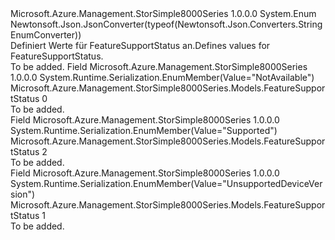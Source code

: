 <Type Name="FeatureSupportStatus" FullName="Microsoft.Azure.Management.StorSimple8000Series.Models.FeatureSupportStatus">
  <TypeSignature Language="C#" Value="public enum FeatureSupportStatus" />
  <TypeSignature Language="ILAsm" Value=".class public auto ansi sealed FeatureSupportStatus extends System.Enum" />
  <TypeSignature Language="DocId" Value="T:Microsoft.Azure.Management.StorSimple8000Series.Models.FeatureSupportStatus" />
  <TypeSignature Language="VB.NET" Value="Public Enum FeatureSupportStatus" />
  <TypeSignature Language="F#" Value="type FeatureSupportStatus = " />
  <AssemblyInfo>
    <AssemblyName>Microsoft.Azure.Management.StorSimple8000Series</AssemblyName>
    <AssemblyVersion>1.0.0.0</AssemblyVersion>
  </AssemblyInfo>
  <Base>
    <BaseTypeName>System.Enum</BaseTypeName>
  </Base>
  <Attributes>
    <Attribute>
      <AttributeName>Newtonsoft.Json.JsonConverter(typeof(Newtonsoft.Json.Converters.StringEnumConverter))</AttributeName>
    </Attribute>
  </Attributes>
  <Docs>
    <summary>
            <span data-ttu-id="f4359-101">Definiert Werte für FeatureSupportStatus an.</span><span class="sxs-lookup"><span data-stu-id="f4359-101">Defines values for FeatureSupportStatus.</span></span>
            </summary>
    <remarks>To be added.</remarks>
  </Docs>
  <Members>
    <Member MemberName="NotAvailable">
      <MemberSignature Language="C#" Value="NotAvailable" />
      <MemberSignature Language="ILAsm" Value=".field public static literal valuetype Microsoft.Azure.Management.StorSimple8000Series.Models.FeatureSupportStatus NotAvailable = int32(0)" />
      <MemberSignature Language="DocId" Value="F:Microsoft.Azure.Management.StorSimple8000Series.Models.FeatureSupportStatus.NotAvailable" />
      <MemberSignature Language="VB.NET" Value="NotAvailable" />
      <MemberSignature Language="F#" Value="NotAvailable = 0" Usage="Microsoft.Azure.Management.StorSimple8000Series.Models.FeatureSupportStatus.NotAvailable" />
      <MemberType>Field</MemberType>
      <AssemblyInfo>
        <AssemblyName>Microsoft.Azure.Management.StorSimple8000Series</AssemblyName>
        <AssemblyVersion>1.0.0.0</AssemblyVersion>
      </AssemblyInfo>
      <Attributes>
        <Attribute>
          <AttributeName>System.Runtime.Serialization.EnumMember(Value="NotAvailable")</AttributeName>
        </Attribute>
      </Attributes>
      <ReturnValue>
        <ReturnType>Microsoft.Azure.Management.StorSimple8000Series.Models.FeatureSupportStatus</ReturnType>
      </ReturnValue>
      <MemberValue>0</MemberValue>
      <Docs>
        <summary>To be added.</summary>
      </Docs>
    </Member>
    <Member MemberName="Supported">
      <MemberSignature Language="C#" Value="Supported" />
      <MemberSignature Language="ILAsm" Value=".field public static literal valuetype Microsoft.Azure.Management.StorSimple8000Series.Models.FeatureSupportStatus Supported = int32(2)" />
      <MemberSignature Language="DocId" Value="F:Microsoft.Azure.Management.StorSimple8000Series.Models.FeatureSupportStatus.Supported" />
      <MemberSignature Language="VB.NET" Value="Supported" />
      <MemberSignature Language="F#" Value="Supported = 2" Usage="Microsoft.Azure.Management.StorSimple8000Series.Models.FeatureSupportStatus.Supported" />
      <MemberType>Field</MemberType>
      <AssemblyInfo>
        <AssemblyName>Microsoft.Azure.Management.StorSimple8000Series</AssemblyName>
        <AssemblyVersion>1.0.0.0</AssemblyVersion>
      </AssemblyInfo>
      <Attributes>
        <Attribute>
          <AttributeName>System.Runtime.Serialization.EnumMember(Value="Supported")</AttributeName>
        </Attribute>
      </Attributes>
      <ReturnValue>
        <ReturnType>Microsoft.Azure.Management.StorSimple8000Series.Models.FeatureSupportStatus</ReturnType>
      </ReturnValue>
      <MemberValue>2</MemberValue>
      <Docs>
        <summary>To be added.</summary>
      </Docs>
    </Member>
    <Member MemberName="UnsupportedDeviceVersion">
      <MemberSignature Language="C#" Value="UnsupportedDeviceVersion" />
      <MemberSignature Language="ILAsm" Value=".field public static literal valuetype Microsoft.Azure.Management.StorSimple8000Series.Models.FeatureSupportStatus UnsupportedDeviceVersion = int32(1)" />
      <MemberSignature Language="DocId" Value="F:Microsoft.Azure.Management.StorSimple8000Series.Models.FeatureSupportStatus.UnsupportedDeviceVersion" />
      <MemberSignature Language="VB.NET" Value="UnsupportedDeviceVersion" />
      <MemberSignature Language="F#" Value="UnsupportedDeviceVersion = 1" Usage="Microsoft.Azure.Management.StorSimple8000Series.Models.FeatureSupportStatus.UnsupportedDeviceVersion" />
      <MemberType>Field</MemberType>
      <AssemblyInfo>
        <AssemblyName>Microsoft.Azure.Management.StorSimple8000Series</AssemblyName>
        <AssemblyVersion>1.0.0.0</AssemblyVersion>
      </AssemblyInfo>
      <Attributes>
        <Attribute>
          <AttributeName>System.Runtime.Serialization.EnumMember(Value="UnsupportedDeviceVersion")</AttributeName>
        </Attribute>
      </Attributes>
      <ReturnValue>
        <ReturnType>Microsoft.Azure.Management.StorSimple8000Series.Models.FeatureSupportStatus</ReturnType>
      </ReturnValue>
      <MemberValue>1</MemberValue>
      <Docs>
        <summary>To be added.</summary>
      </Docs>
    </Member>
  </Members>
</Type>